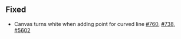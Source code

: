 ## Fixed
- Canvas turns white when adding point for curved line [#760](https://github.com/zsviczian/obsidian-excalidraw-plugin/issues/760), [#738](https://github.com/zsviczian/obsidian-excalidraw-plugin/issues/738), [#5602](https://github.com/excalidraw/excalidraw/issues/5602)